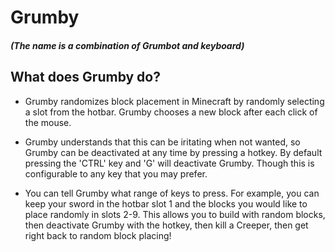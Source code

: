 # Grumby
##### (The name is a combination of Grumbot and keyboard)

## What does Grumby do?
- Grumby randomizes block placement in Minecraft by randomly selecting a slot from the hotbar.
Grumby chooses a new block after each click of the mouse.

- Grumby understands that this can be iritating when not wanted, so Grumby can be deactivated at any time by pressing a hotkey. By default pressing the 'CTRL' key and 'G' will deactivate Grumby. Though this is configurable to any key that you may prefer.

- You can tell Grumby what range of keys to press.
For example, you can keep your sword in the hotbar slot 1 and the blocks you would like to place randomly in slots 2-9. This allows you to build with random blocks, then deactivate Grumby with the hotkey, then kill a Creeper, then get right back to random block placing!
